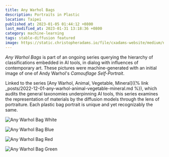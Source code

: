 ```yaml
---
title: Any Warhol Bags
description: Portraits in Plastic
location: Taipei
published_at: 2023-01-05 01:44:12 +0800
last_modified_at: 2023-01-31 13:18:36 +0800
category: machine-learning
tags: stable-diffusion featured
image: https://static.christopheradams.io/file/cxadams-website/medium/nextcloud/Drive/AI/StableDiffusion/2022-12/anywarhol_avm1/20221227041809_00017_a_plastic_bag_against_a_window.jpg
---
```


*Any Warhol Bags* is part of an ongoing series querying the hierarchy of
classifications embedded in AI tools, in dialog with influences of contemporary
art. These pictures were machine-generated with an initial image of one of Andy
Warhol's *Camouflage Self-Portrait*.

Linked to the series [Any Warhol, Animal, Vegetable, Mineral]({% link
_posts/2022-12-01-any-warhol-animal-vegetable-mineral.md %}), which audits the
general taxonomies underpinning AI tools, this series examines the
representation of materials by the diffusion models through the lens of
portraiture. Each plastic bag portrait is unique and yet recognizably the same.

![Any Warhol Bag White](https://static.christopheradams.io/file/cxadams-website/small/nextcloud/Drive/AI/StableDiffusion/2022-12/anywarhol_avm1/20221226094904_00012_a_plastic_bag_vaporwave_style.jpg)

![Any Warhol Bag Blue](https://static.christopheradams.io/file/cxadams-website/small/nextcloud/Drive/AI/StableDiffusion/2022-12/anywarhol_avm1/20221227041809_00001_a_plastic_bag_against_a_window.jpg)

![Any Warhol Bag Red](https://static.christopheradams.io/file/cxadams-website/small/nextcloud/Drive/AI/StableDiffusion/2022-12/anywarhol_avm1/20221227041809_00005_a_plastic_bag_against_a_window.jpg)

![Any Warhol Bag Green](https://static.christopheradams.io/file/cxadams-website/small/nextcloud/Drive/AI/StableDiffusion/2022-12/anywarhol_avm1/20221227041809_00013_a_plastic_bag_against_a_window.jpg)
